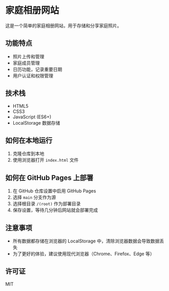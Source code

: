 # 家庭相册网站

这是一个简单的家庭相册网站，用于存储和分享家庭照片。

## 功能特点

- 照片上传和管理
- 家庭成员管理
- 日历功能，记录重要日期
- 用户认证和权限管理

## 技术栈

- HTML5
- CSS3
- JavaScript (ES6+)
- LocalStorage 数据存储

## 如何在本地运行

1. 克隆仓库到本地
2. 使用浏览器打开 `index.html` 文件

## 如何在 GitHub Pages 上部署

1. 在 GitHub 仓库设置中启用 GitHub Pages
2. 选择 `main` 分支作为源
3. 选择根目录 `/(root)` 作为部署目录
4. 保存设置，等待几分钟后网站就会部署完成

## 注意事项

- 所有数据都存储在浏览器的 LocalStorage 中，清除浏览器数据会导致数据丢失
- 为了更好的体验，建议使用现代浏览器（Chrome、Firefox、Edge 等）

## 许可证

MIT 